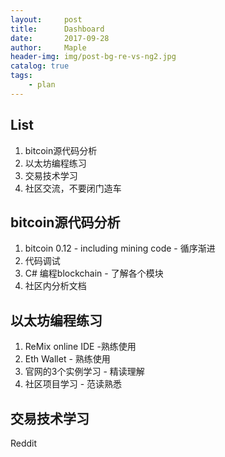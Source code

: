 ```yaml
---
layout:     post
title:      Dashboard
date:       2017-09-28
author:     Maple
header-img: img/post-bg-re-vs-ng2.jpg
catalog: true
tags:
    - plan
---
```


## List
1. bitcoin源代码分析
2. 以太坊编程练习
3. 交易技术学习
4. 社区交流，不要闭门造车

## bitcoin源代码分析
1. bitcoin 0.12 - including mining code - 循序渐进
2. 代码调试
3. C# 编程blockchain - 了解各个模块
4. 社区内分析文档

## 以太坊编程练习
1. ReMix online IDE -熟练使用
2. Eth Wallet - 熟练使用
3. 官网的3个实例学习 - 精读理解
4. 社区项目学习 - 范读熟悉

## 交易技术学习
Reddit

